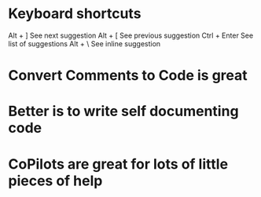 
# Keyboard shortcuts

Alt + ]         See next suggestion
Alt + [         See previous suggestion
Ctrl + Enter    See list of suggestions
Alt + \         See inline suggestion



# Convert Comments to Code is great

# Better is to write self documenting code

# CoPilots are great for lots of little pieces of help

